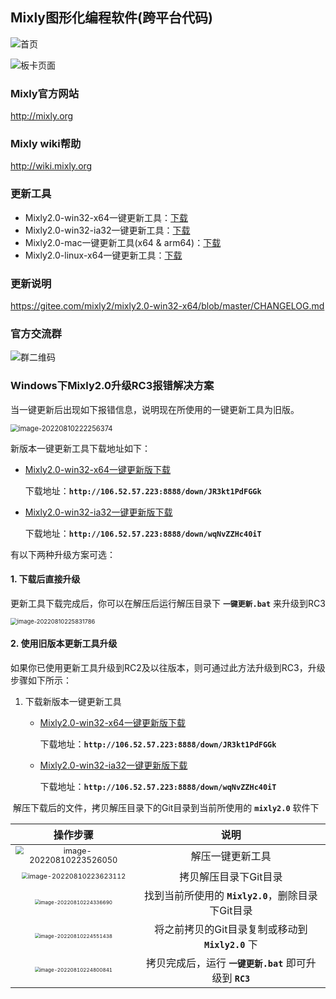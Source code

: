## Mixly图形化编程软件(跨平台代码)

![首页](https://images.gitee.com/uploads/images/2022/0617/011457_3dd93247_5225463.jpeg "屏幕截图.png")

![板卡页面](https://images.gitee.com/uploads/images/2022/0617/011645_48689fe3_5225463.jpeg "屏幕截图.png")

### Mixly官方网站

http://mixly.org

### Mixly wiki帮助

http://wiki.mixly.org

### 更新工具

- Mixly2.0-win32-x64一键更新工具：[下载](http://106.52.57.223:8888/down/JR3kt1PdFGGk)
- Mixly2.0-win32-ia32一键更新工具：[下载](http://106.52.57.223:8888/down/wqNvZZHc40iT)
- Mixly2.0-mac一键更新工具(x64 & arm64)：[下载](http://106.52.57.223:8888/down/3RS9HuKojWlj)
- Mixly2.0-linux-x64一键更新工具：[下载](http://106.52.57.223:8888/down/H6UT9elkcWlp)

### 更新说明

https://gitee.com/mixly2/mixly2.0-win32-x64/blob/master/CHANGELOG.md

### 官方交流群

![群二维码](https://images.gitee.com/uploads/images/2022/0617/011215_1fbe6d6a_5225463.png)


### Windows下Mixly2.0升级RC3报错解决方案

当一键更新后出现如下报错信息，说明现在所使用的一键更新工具为旧版。


<img src="https://foruda.gitee.com/images/1660144693004500629/image-20220810222256374.png" alt="image-20220810222256374" style="zoom: 80%;" />

新版本一键更新工具下载地址如下：

- [Mixly2.0-win32-x64一键更新版下载](http://106.52.57.223:8888/down/JR3kt1PdFGGk)

  下载地址：**`http://106.52.57.223:8888/down/JR3kt1PdFGGk`**

- [Mixly2.0-win32-ia32一键更新版下载](http://106.52.57.223:8888/down/wqNvZZHc40iT)

  下载地址：**`http://106.52.57.223:8888/down/wqNvZZHc40iT`**

有以下两种升级方案可选：

#### 1. 下载后直接升级

更新工具下载完成后，你可以在解压后运行解压目录下 **`一键更新.bat`** 来升级到RC3

<img src="https://foruda.gitee.com/images/1660144793455409501/image-20220810225831786.png" alt="image-20220810225831786" style="zoom:67%;" />

#### 2. 使用旧版本更新工具升级

如果你已使用更新工具升级到RC2及以往版本，则可通过此方法升级到RC3，升级步骤如下所示：

1. 下载新版本一键更新工具

   - [Mixly2.0-win32-x64一键更新版下载](http://106.52.57.223:8888/down/JR3kt1PdFGGk)

     下载地址：**`http://106.52.57.223:8888/down/JR3kt1PdFGGk`**

   - [Mixly2.0-win32-ia32一键更新版下载](http://106.52.57.223:8888/down/wqNvZZHc40iT)

     下载地址：**`http://106.52.57.223:8888/down/wqNvZZHc40iT`**

​	解压下载后的文件，拷贝解压目录下的Git目录到当前所使用的 **`mixly2.0`** 软件下

|                           操作步骤                           |                           说明                           |
| :----------------------------------------------------------: | :------------------------------------------------------: |
| <img src="https://foruda.gitee.com/images/1660144819403219991/image-20220810223526050.png" alt="image-20220810223526050" style="zoom: 80%;" /> |                     解压一键更新工具                     |
| <img src="https://foruda.gitee.com/images/1660144860830732996/image-20220810223623112.png" alt="image-20220810223623112" style="zoom: 67%;" /> |                  拷贝解压目录下Git目录                   |
| <img src="https://foruda.gitee.com/images/1660144879313572080/image-20220810224336690.png" alt="image-20220810224336690" style="zoom: 50%;" /> |    找到当前所使用的 **`Mixly2.0`**，删除目录下Git目录    |
| <img src="https://foruda.gitee.com/images/1660144894959141887/image-20220810224551438.png" alt="image-20220810224551438" style="zoom:50%;" /> |    将之前拷贝的Git目录复制或移动到 **`Mixly2.0`** 下     |
| <img src="https://foruda.gitee.com/images/1660144913377046309/image-20220810224800841.png" alt="image-20220810224800841" style="zoom:50%;" /> | 拷贝完成后，运行 **`一键更新.bat`** 即可升级到 **`RC3`** |
